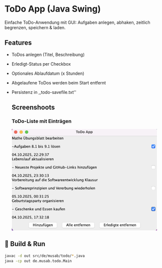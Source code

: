 # ToDo App (Java Swing)

Einfache ToDo-Anwendung mit GUI: Aufgaben anlegen, abhaken, zeitlich begrenzen, speichern & laden.

## Features
- ToDos anlegen (Titel, Beschreibung)
- Erledigt-Status per Checkbox
- Optionales Ablaufdatum (x Stunden)
- Abgelaufene ToDos werden beim Start entfernt
- Persistenz in ,,todo-savefile.txt''

  ## Screenshoots
  
  ### ToDo-Liste mit Einträgen
  ![Liste](https://github.com/musabnwelli-dev/ToDoListe/blob/e7398421109d963ecd3b1f881192eb8c55b36875/docs/images/docs/images/list.png)



## 🚀 Build & Run
```bash
javac -d out src/de/musab/todo/*.java
java -cp out de.musab.todo.Main
